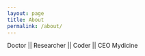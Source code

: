 ```yaml
---
layout: page
title: About
permalink: /about/
---
```


<title>Ieshitva Jain </title>
<p>Doctor || Researcher || Coder || CEO Mydicine</p>